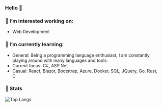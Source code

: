 ### Hello 👋

### 🔭 I’m interested working on:
- Web Development

### 🌱 I’m currently learning:
- General: Being a programming language enthusiast, I am constantly playing around with many languages and tools.
- Current focus: C#, ASP.Net
- Casual: React, Blazor, Bootstrap, Azure, Docker, SQL, JQuery, Go, Rust, C
  
### 🚀 Stats 
<!-- <img src="https://github-readme-stats-blue-phi-76.vercel.app/api/top-langs?username=luhamoza&layout=compact&theme=aura_dark&count_private=true&hide_border=true&bg_color=0d1117" alt="Top Langs"> -->
<img src="https://github-readme-stats.vercel.app/api/top-langs/?username=luhamoza&layout=compact&theme=onedark&count_private=true&hide_border=true&bg_color=0d1117" alt="Top Langs"> 
